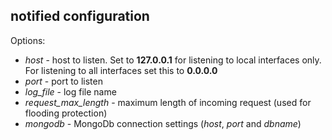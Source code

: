 notified configuration
----------------------

Options:

+ *host* - host to listen. Set to **127.0.0.1** for listening to local interfaces only. For listening to all interfaces set this to **0.0.0.0**
+ *port* - port to listen
+ *log_file* - log file name
+ *request_max_length* - maximum length of incoming request (used for flooding protection)
+ *mongodb* - MongoDb connection settings (*host*, *port* and *dbname*)
